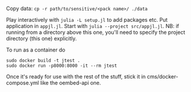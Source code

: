 Copy data: `cp -r path/to/sensitive/<pack name>/ ./data`

Play interactively with `julia -L setup.jl` to add packages etc. Put application in `appjl.jl`. Start with `julia --project src/appjl.jl`. NB: if running from a directory above this one, you'll need to specify the project directory (this one) explicitly.

To run as a container do

```
sudo docker build -t jtest .
sudo docker run -p8000:8000 -it --rm jtest
```

Once it's ready for use with the rest of the stuff, stick it in cms/docker-compose.yml like the oembed-api one.
